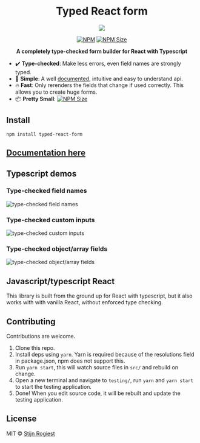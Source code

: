 <h1 align="center" width="100%">
    Typed React form
</h1>

<p align="center" width="100%">
    <img src="https://github.com/CodeStix/typed-react-form/raw/master/docs/images/thumbextrasmall.png"> 
</p>

<p align="center" width="100%">
    <a href="https://www.npmjs.com/package/typed-react-form"><img alt="NPM" src="https://img.shields.io/npm/v/typed-react-form.svg" /></a>
    <a href="https://bundlephobia.com/result?p=typed-react-form"><img alt="NPM Size" src="https://img.shields.io/bundlephobia/minzip/typed-react-form" /></a>
</p>

<p align="center" width="100%">
    <strong>A completely type-checked form builder for React with Typescript</strong>
</p> 

- ✔️ **Type-checked**: Make less errors, even field names are strongly typed.
- 🤔 **Simple**: A well [documented](https://codestix.github.io/typed-react-form/), intuitive and easy to understand api. 
- :fire: **Fast**: Only rerenders the fields that change if used correctly. This allows you to create huge forms.
- 📦 **Pretty Small**: [![NPM Size](https://img.shields.io/bundlephobia/minzip/typed-react-form)](https://bundlephobia.com/result?p=typed-react-form)

## Install

```  
npm install typed-react-form
```

## [Documentation here](https://codestix.github.io/typed-react-form/)

## Typescript demos

### Type-checked field names
![type-checked field names](https://github.com/CodeStix/typed-react-form/raw/master/docs/images/demo-example.gif)

### Type-checked custom inputs
![type-checked custom inputs](https://github.com/CodeStix/typed-react-form/raw/master/docs/images/demo-custom.gif)

### Type-checked object/array fields
![type-checked object/array fields](https://github.com/CodeStix/typed-react-form/raw/master/docs/images/demo-objectfield.gif)

## Javascript/typescript React

This library is built from the ground up for React with typescript, but it also works with with vanilla React, without enforced type checking.

## Contributing

Contributions are welcome.

1. Clone this repo.
2. Install deps using `yarn`. Yarn is required because of the resolutions field in package.json, npm does not support this.
3. Run `yarn start`, this will watch source files in `src/` and rebuild on change.
4. Open a new terminal and navigate to `testing/`, run `yarn` and `yarn start` to start the testing application.
5. Done! When you edit source code, it will be rebuilt and update the testing application.

## License

MIT © [Stijn Rogiest](https://github.com/CodeStix)
